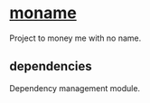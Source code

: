 # [moname](https://moname.kinlhp.com)

Project to money me with no name.

## dependencies

Dependency management module.
